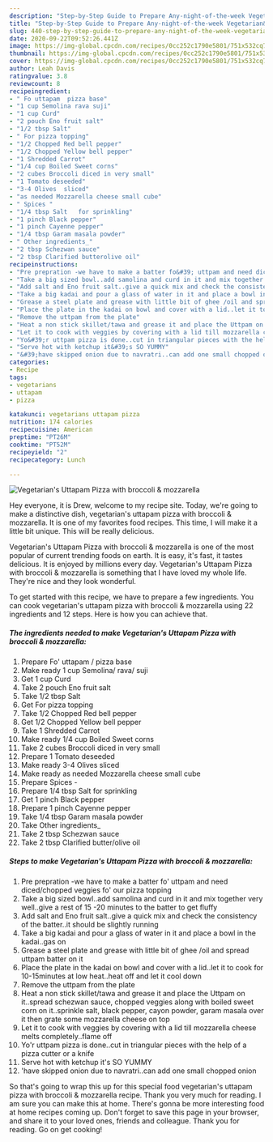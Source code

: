 ```yaml
---
description: "Step-by-Step Guide to Prepare Any-night-of-the-week Vegetarian&amp;#39;s Uttapam Pizza with broccoli &amp;amp; mozzarella"
title: "Step-by-Step Guide to Prepare Any-night-of-the-week Vegetarian&amp;#39;s Uttapam Pizza with broccoli &amp;amp; mozzarella"
slug: 440-step-by-step-guide-to-prepare-any-night-of-the-week-vegetarian-and-39-s-uttapam-pizza-with-broccoli-and-amp-mozzarella
date: 2020-09-22T09:52:26.441Z
image: https://img-global.cpcdn.com/recipes/0cc252c1790e5801/751x532cq70/vegetarians-uttapam-pizza-with-broccoli-mozzarella-recipe-main-photo.jpg
thumbnail: https://img-global.cpcdn.com/recipes/0cc252c1790e5801/751x532cq70/vegetarians-uttapam-pizza-with-broccoli-mozzarella-recipe-main-photo.jpg
cover: https://img-global.cpcdn.com/recipes/0cc252c1790e5801/751x532cq70/vegetarians-uttapam-pizza-with-broccoli-mozzarella-recipe-main-photo.jpg
author: Leah Davis
ratingvalue: 3.8
reviewcount: 8
recipeingredient:
- " Fo uttapam  pizza base"
- "1 cup Semolina rava suji"
- "1 cup Curd"
- "2 pouch Eno fruit salt"
- "1/2 tbsp Salt"
- " For pizza topping"
- "1/2 Chopped Red bell pepper"
- "1/2 Chopped Yellow bell pepper"
- "1 Shredded Carrot"
- "1/4 cup Boiled Sweet corns"
- "2 cubes Broccoli diced in very small"
- "1 Tomato deseeded"
- "3-4 Olives  sliced"
- "as needed Mozzarella cheese small cube"
- " Spices "
- "1/4 tbsp Salt   for sprinkling"
- "1 pinch Black pepper"
- "1 pinch Cayenne pepper"
- "1/4 tbsp Garam masala powder"
- " Other ingredients_"
- "2 tbsp Schezwan sauce"
- "2 tbsp Clarified butterolive oil"
recipeinstructions:
- "Pre prepration -we have to make a batter fo&#39; uttpam and need diced/chopped veggies fo&#39; our pizza topping"
- "Take a big sized bowl..add samolina and curd in it and mix together very well..give a rest of 15 -20 minutes to the batter to get fluffy"
- "Add salt and Eno fruit salt..give a quick mix and check the consistency of the batter..it should be slightly running"
- "Take a big kadai and pour a glass of water in it and place a bowl in the kadai..gas on"
- "Grease a steel plate and grease with little bit of ghee /oil and spread uttpam batter on it"
- "Place the plate in the kadai on bowl and cover with a lid..let it to cook for 10-15minutes at low heat..heat off and let it cool down"
- "Remove the uttpam from the plate"
- "Heat a non stick skillet/tawa and grease it and place the Uttpam on it..spread schezwan sauce, chopped veggies along with boiled sweet corn on it..sprinkle salt, black pepper, cayon powder, garam masala over it then grate some mozzarella cheese on top"
- "Let it to cook with veggies by covering with a lid till mozzarella cheese melts completely..flame off"
- "Yo&#39;r uttpam pizza is done..cut in triangular pieces with the help of a pizza cutter or a knife"
- "Serve hot with ketchup it&#39;s SO YUMMY"
- "&#39;have skipped onion due to navratri..can add one small chopped onion"
categories:
- Recipe
tags:
- vegetarians
- uttapam
- pizza

katakunci: vegetarians uttapam pizza 
nutrition: 174 calories
recipecuisine: American
preptime: "PT26M"
cooktime: "PT52M"
recipeyield: "2"
recipecategory: Lunch

---
```



![Vegetarian&#39;s Uttapam Pizza with broccoli &amp; mozzarella](https://img-global.cpcdn.com/recipes/0cc252c1790e5801/751x532cq70/vegetarians-uttapam-pizza-with-broccoli-mozzarella-recipe-main-photo.jpg)

Hey everyone, it is Drew, welcome to my recipe site. Today, we're going to make a distinctive dish, vegetarian&#39;s uttapam pizza with broccoli &amp; mozzarella. It is one of my favorites food recipes. This time, I will make it a little bit unique. This will be really delicious.



Vegetarian&#39;s Uttapam Pizza with broccoli &amp; mozzarella is one of the most popular of current trending foods on earth. It is easy, it's fast, it tastes delicious. It is enjoyed by millions every day. Vegetarian&#39;s Uttapam Pizza with broccoli &amp; mozzarella is something that I have loved my whole life. They're nice and they look wonderful.


To get started with this recipe, we have to prepare a few ingredients. You can cook vegetarian&#39;s uttapam pizza with broccoli &amp; mozzarella using 22 ingredients and 12 steps. Here is how you can achieve that.

<!--inarticleads1-->

##### The ingredients needed to make Vegetarian&#39;s Uttapam Pizza with broccoli &amp; mozzarella:

1. Prepare  Fo&#39; uttapam / pizza base
1. Make ready 1 cup Semolina/ rava/ suji
1. Get 1 cup Curd
1. Take 2 pouch Eno fruit salt
1. Take 1/2 tbsp Salt
1. Get  For pizza topping
1. Take 1/2 Chopped Red bell pepper
1. Get 1/2 Chopped Yellow bell pepper
1. Take 1 Shredded Carrot
1. Make ready 1/4 cup Boiled Sweet corns
1. Take 2 cubes Broccoli diced in very small
1. Prepare 1 Tomato deseeded
1. Make ready 3-4 Olives  sliced
1. Make ready as needed Mozzarella cheese small cube
1. Prepare  Spices -
1. Prepare 1/4 tbsp Salt   for sprinkling
1. Get 1 pinch Black pepper
1. Prepare 1 pinch Cayenne pepper
1. Take 1/4 tbsp Garam masala powder
1. Take  Other ingredients_
1. Take 2 tbsp Schezwan sauce
1. Take 2 tbsp Clarified butter/olive oil




<!--inarticleads2-->

##### Steps to make Vegetarian&#39;s Uttapam Pizza with broccoli &amp; mozzarella:

1. Pre prepration -we have to make a batter fo&#39; uttpam and need diced/chopped veggies fo&#39; our pizza topping
1. Take a big sized bowl..add samolina and curd in it and mix together very well..give a rest of 15 -20 minutes to the batter to get fluffy
1. Add salt and Eno fruit salt..give a quick mix and check the consistency of the batter..it should be slightly running
1. Take a big kadai and pour a glass of water in it and place a bowl in the kadai..gas on
1. Grease a steel plate and grease with little bit of ghee /oil and spread uttpam batter on it
1. Place the plate in the kadai on bowl and cover with a lid..let it to cook for 10-15minutes at low heat..heat off and let it cool down
1. Remove the uttpam from the plate
1. Heat a non stick skillet/tawa and grease it and place the Uttpam on it..spread schezwan sauce, chopped veggies along with boiled sweet corn on it..sprinkle salt, black pepper, cayon powder, garam masala over it then grate some mozzarella cheese on top
1. Let it to cook with veggies by covering with a lid till mozzarella cheese melts completely..flame off
1. Yo&#39;r uttpam pizza is done..cut in triangular pieces with the help of a pizza cutter or a knife
1. Serve hot with ketchup it&#39;s SO YUMMY
1. &#39;have skipped onion due to navratri..can add one small chopped onion




So that's going to wrap this up for this special food vegetarian&#39;s uttapam pizza with broccoli &amp; mozzarella recipe. Thank you very much for reading. I am sure you can make this at home. There's gonna be more interesting food at home recipes coming up. Don't forget to save this page in your browser, and share it to your loved ones, friends and colleague. Thank you for reading. Go on get cooking!
